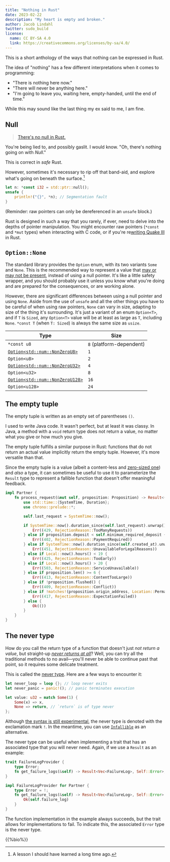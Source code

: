 ```yaml
---
title: "Nothing in Rust"
date: 2023-02-22
description: "My heart is empty and broken."
author: Jacob Lindahl
twitter: sudo_build
license:
  name: CC BY-SA 4.0
  link: https://creativecommons.org/licenses/by-sa/4.0/
---
```


This is a short anthology of the ways that nothing can be expressed in Rust.

The idea of "nothing" has a few different interpretations when it comes to programming:

- "There is nothing here now."
- "There will never be anything here."
- "I'm going to leave you, waiting here, empty-handed, until the end of time."

While this may sound like the last thing my ex said to me, I am fine.

## Null

> [There's no null in Rust.](https://www.youtube.com/watch?v=p9fLLl339iE)

You're being lied to, and possibly gaslit. I would know. "Oh, there's nothing going on with _Null_."

This is correct in _safe_ Rust.

However, sometimes it's necessary to rip off that band-aid, and explore what's going on beneath the surface.[^bandaid]

[^bandaid]: A lesson I should have learned a long time ago.

```rust
let n: *const i32 = std::ptr::null();
unsafe {
    println!("{}", *n); // Segmentation fault
}
```

(Reminder: raw pointers can only be dereferenced in an `unsafe` block.)

Rust is designed in such a way that you rarely, if ever, need to delve into the depths of pointer manipulation. You might encounter raw pointers (`*const` and `*mut` types) when interacting with C code, or if you're re[writing Quake III](https://www.youtube.com/watch?v=p8u_k2LIZyo) in Rust.

## `Option::None`

The standard library provides the `Option` enum, with its two variants `Some` and `None`. This is the recommended way to represent a value that [may or may not be present](https://www.youtube.com/watch?v=CyxnkPOMfyQ), instead of using a null pointer. It's like a little safety wrapper, and you should probably use it unless you know what you're doing and are prepared for the consequences, or are working alone.

However, there are significant differences between using a null pointer and using `None`. Aside from the use of `unsafe` and all the other things you have to be careful of when using raw pointers, `None` can vary in size, adapting to size of the thing it's surrounding. It's just a variant of an enum `Option<T>`, and if `T` is `Sized`, any `Option<T>` value will be at least as large as `T`, including `None`. `*const T` (when `T: Sized`) is always the same size as `usize`.

| Type                                                                                         | Size                     |
| -------------------------------------------------------------------------------------------- | ------------------------ |
| `*const u8`                                                                                  | `8` (platform-dependent) |
| [`Option<std::num::NonZeroU8>`](https://doc.rust-lang.org/std/num/struct.NonZeroU8.html)     | `1`                      |
| `Option<u8>`                                                                                 | `2`                      |
| [`Option<std::num::NonZeroU32>`](https://doc.rust-lang.org/std/num/struct.NonZeroU32.html)   | `4`                      |
| `Option<u32>`                                                                                | `8`                      |
| [`Option<std::num::NonZeroU128>`](https://doc.rust-lang.org/std/num/struct.NonZeroU128.html) | `16`                     |
| `Option<u128>`                                                                               | `24`                     |

## The empty tuple

The empty tuple is written as an empty set of parentheses `()`.

I used to write Java code. It wasn't perfect, but at least it was classy. In Java, a method with a `void` return type does not return a value, no matter what you give or how much you give.

The empty tuple fulfills a similar purpose in Rust: functions that do not return an actual value implicitly return the empty tuple. However, it's more versatile than that.

Since the empty tuple is a value (albeit a content-less and [zero-sized one](https://doc.rust-lang.org/nomicon/exotic-sizes.html#zero-sized-types-zsts)) and _also_ a type, it can sometimes be useful to use it to parameterize the `Result` type to represent a fallible function that doesn't offer meaningful feedback.

```rust
impl Partner {
    fn process_request(&mut self, proposition: Proposition) -> Result<(), (u32, RejectionReason)> {
        use std::time::{SystemTime, Duration};
        use chrono::prelude::*;

        self.last_request = SystemTime::now();

        if SystemTime::now().duration_since(self.last_request).unwrap() < Duration::from_secs(60 * 60 * 24 * 7) {
            Err((429, RejectionReason::TooManyRequests))
        } else if proposition.deposit < self.minimum_required_deposit {
            Err((402, RejectionReason::PaymentRequired))
        } else if SystemTime::now().duration_since(self.created_at).unwrap() < Duration::from_secs(60 * 60 * 24 * 366 * 18) {
            Err((451, RejectionReason::UnavailableForLegalReasons))
        } else if Local::now().hours() < 19 {
            Err((425, RejectionReason::TooEarly))
        } else if Local::now().hours() > 20 {
            Err((503, RejectionReason::ServiceUnavailable))
        } else if proposition.len() >= 6 {
            Err((413, RejectionReason::ContentTooLarge))
        } else if !proposition.flushed() {
            Err((409, RejectionReason::Conflict))
        } else if !matches!(proposition.origin_address, Location::Permanent(..)) {
            Err((417, RejectionReason::ExpectationFailed))
        } else {
            Ok(())
        }
    }
}
```

## The never type

How do you call the return type of a function that doesn't just _not return a value_, but straight-up [_never returns at all_](https://www.youtube.com/watch?v=dQw4w9WgXcQ)? Well, you can try all the traditional methods to no avail&mdash;you'll never be able to continue past that point, so it requires some delicate treatment.

This is called the [never type](https://en.wikipedia.org/wiki/Bottom_type). Here are a few ways to encounter it:

```rust
let never_loop = loop {}; // loop never exits
let never_panic = panic!(); // panic terminates execution

let value: u32 = match Some(1) {
    Some(x) => x,
    None => return, // `return` is of type never
};
```

Although [the syntax is still experimental](https://doc.rust-lang.org/std/primitive.never.html), the never type is denoted with the exclamation mark `!`. In the meantime, you can use [`Infallible`](https://doc.rust-lang.org/std/convert/enum.Infallible.html) as an alternative.

The never type can be useful when implementing a trait that has an associated type that you will never need. Again, if we use a `Result` as an example:

```rust
trait FailureLogProvider {
    type Error;
    fn get_failure_logs(&self) -> Result<Vec<FailureLog>, Self::Error>;
}

impl FailureLogProvider for Partner {
    type Error = !;
    fn get_failure_logs(&self) -> Result<Vec<FailureLog>, Self::Error> {
        Ok(self.failure_log)
    }
}
```

The function implementation in the example always succeeds, but the trait allows for implementations to fail. To indicate this, the associated `Error` type is the never type.

{{%bio%}}
